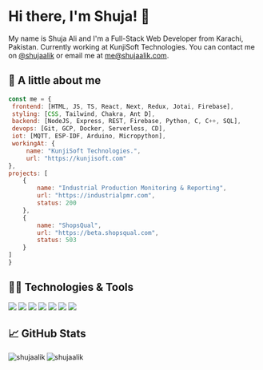<!-- - 👋 Hi, I’m @shujaalik
- 👀 I’m interested in JS, Python, Firebase
- 🌱 I’m currently learning Fullstack web dev
- 💞️ I’m looking to collaborate on JS based projects
- 📫 How to reach me email me shujaali.kunji@gmail.com
 -->
<!---
shujaalik/shujaalik is a ✨ special ✨ repository because its `README.md` (this file) appears on your GitHub profile.
You can click the Preview link to take a look at your changes.
--->


# Hi there, I'm Shuja! 👋
<!-- <img src="https://raw.githubusercontent.com/shujaalik/shujaalik/master/wave.gif" style="width: 30px;"> -->

My name is Shuja Ali and I'm a Full-Stack Web Developer from Karachi, Pakistan. Currently working at KunjiSoft Technologies. You can contact me on <a href="https://www.linkedin.com/in/shujaalik/" target="_blank">@shujaalik<a> or email me at <a href="mailto:me@shujaalik.com" target="_blank">me@shujaalik.com<a>.

 ## 🦾 A little about me
 
 ```javascript
const me = {
  frontend: [HTML, JS, TS, React, Next, Redux, Jotai, Firebase],
  styling: [CSS, Tailwind, Chakra, Ant D],
  backend: [NodeJS, Express, REST, Firebase, Python, C, C++, SQL],
  devops: [Git, GCP, Docker, Serverless, CD],
  iot: [MQTT, ESP-IDF, Arduino, Micropython],
  workingAt: {
      name: "KunjiSoft Technologies.",
      url: "https://kunjisoft.com"
 },
 projects: [
     {
         name: "Industrial Production Monitoring & Reporting",
         url: "https://industrialpmr.com",
         status: 200
     },
     {
         name: "ShopsQual",
         url: "https://beta.shopsqual.com",
         status: 503
     }
 ]
}
```
 
 ## 🧑‍💻 Technologies & Tools
![](https://img.shields.io/badge/OS-Linux-informational?style=flat&logo=linux&logoColor=081828&color=e0e9f9)
![](https://img.shields.io/badge/Code-Python-informational?style=flat&logo=python&logoColor=081828&color=e0e9f9)
![](https://img.shields.io/badge/Code-JavaScript-informational?style=flat&logo=javascript&logoColor=081828&color=e0e9f9)
![](https://img.shields.io/badge/Code-TypeScript-informational?style=flat&logo=typescript&logoColor=081828&color=e0e9f9)
![](https://img.shields.io/badge/npm-NodeJS-informational?style=flat&logo=nodedotjs&logoColor=081828&color=e0e9f9)
![](https://img.shields.io/badge/tools-Firebase-informational?style=flat&logo=firebase&logoColor=081828&color=e0e9f9)
![](https://img.shields.io/badge/GCP-Google%20Cloud%20Platform-e0e9f9?style=flat&logo=googlecloud&logoColor=081828&color=e0e9f9)
 
 
 ## &#x1f4c8; GitHub Stats
<p><img align="left" src="https://github-readme-stats.vercel.app/api/top-langs?username=shujaalik&show_icons=true&locale=en&layout=compact" alt="shujaalik" /></p>
<p><img align="center" src="https://github-readme-streak-stats.herokuapp.com/?user=shujaalik&" alt="shujaalik" /></p>

